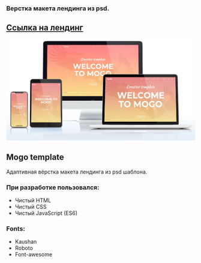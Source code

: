 ### Верстка макета лендинга из psd.
## <a href="https://bigpinkroom.github.io/Mogo/">Ссылка на лендинг</a>
![alt text](screenshots/mogo-pc.jpg)
## Mogo template

Адаптивная вёрстка макета лендинга из psd шаблона.

### При разработке пользовался:
* Чистый HTML
* Чистый CSS
* Чистый JavaScript (ES6)
### Fonts:
* Kaushan
* Roboto
* Font-awesome
